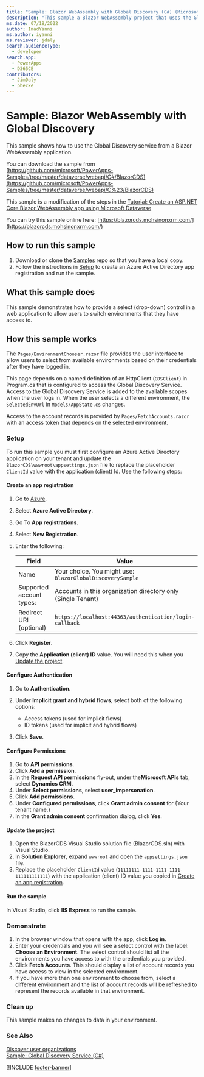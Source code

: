 ```yaml
---
title: "Sample: Blazor WebAssembly with Global Discovery (C#) (Microsoft Dataverse) | Microsoft Docs" # Intent and product brand in a unique string of 43-59 chars including spaces
description: "This sample a Blazor WebAssembly project that uses the Global Discovery Service and Dataverse Web API to access multiple environments available to the user." # 115-145 characters including spaces. This abstract displays in the search result.
ms.date: 07/18/2022
author: ImadYanni
ms.author: iyanni
ms.reviewer: jdaly
search.audienceType:
  - developer
search.app:
  - PowerApps
  - D365CE
contributors:
  - JimDaly
  - phecke
---
```


# Sample: Blazor WebAssembly with Global Discovery

This sample shows how to use the Global Discovery service from a Blazor WebAssembly application.

You can download the sample from [https://github.com/microsoft/PowerApps-Samples/tree/master/dataverse/webapi/C#/BlazorCDS](https://github.com/microsoft/PowerApps-Samples/tree/master/dataverse/webapi/C%23/BlazorCDS)

This sample is a modification of the steps in the [Tutorial: Create an ASP.NET Core Blazor WebAssembly app using Microsoft Dataverse](walkthrough-blazor-webassembly-single-tenant.md)

You can try this sample online here: [https://blazorcds.mohsinonxrm.com/](https://blazorcds.mohsinonxrm.com/)

## How to run this sample

1. Download or clone the [Samples](https://github.com/microsoft/PowerApps-Samples) repo so that you have a local copy.
1. Follow the instructions in [Setup](#setup) to create an Azure Active Directory app registration and run the sample.

## What this sample does

This sample demonstrates how to provide a select (drop-down) control in a web application to allow users to switch environments that they have access to.

## How this sample works

The `Pages/EnvironmentChooser.razor` file provides the user interface to allow users to select from available environments based on their credentials after they have logged in.

This page depends on a named definition of an HttpClient (`GDSClient`) in Program.cs that is configured to access the Global Discovery Service. Access to the Global Discovery Service is added to the available scopes when the user logs in. When the user selects a different environment, the `SelectedEnvUrl` in `Models/AppState.cs` changes.

Access to the account records is provided by `Pages/FetchAccounts.razor` with an access token that depends on the selected environment.

### Setup

To run this sample you must first configure an Azure Active Directory application on your tenant and update the `BlazorCDS\wwwroot\appsettings.json` file to replace the placeholder `ClientId` value with the application (client) Id. Use the following steps:

#### Create an app registration

1. Go to [Azure](https://portal.azure.com/).
1. Select **Azure Active Directory**.
1. Go To **App registrations**.
1. Select **New Registration**.
1. Enter the following:

   | Field                    | Value                                                        |
   | ------------------------ | ------------------------------------------------------------ |
   | Name                     | Your choice. You might use: `BlazorGlobalDiscoverySample`    |
   | Supported account types: | Accounts in this organization directory only (Single Tenant) |
   | Redirect URI (optional)  | `https://localhost:44363/authentication/login-callback`      |

1. Click **Register**.
1. Copy the **Application (client) ID** value. You will need this when you [Update the project](#update-the-project).

#### Configure Authentication

1. Go to **Authentication**.
1. Under **Implicit grant and hybrid flows**, select both of the following options:

   - Access tokens (used for implicit flows)
   - ID tokens (used for implicit and hybrid flows)

1. Click **Save**.

#### Configure Permissions

1. Go to **API permissions**.
1. Click **Add a permission**.
1. In the **Request API permissions** fly-out, under the**Microsoft APIs** tab, select **Dynamics CRM**.
1. Under **Select permissions**, select **user_impersonation**.
1. Click **Add permissions**.
1. Under **Configured permissions**, click **Grant admin consent** for {Your tenant name.}
1. In the **Grant admin consent** confirmation dialog, click **Yes**.

#### Update the project

1. Open the BlazorCDS Visual Studio solution file (BlazorCDS.sln) with Visual Studio.
1. In **Solution Explorer**, expand `wwwroot` and open the `appsettings.json` file.
1. Replace the placeholder `ClientId` value (`11111111-1111-1111-1111-111111111111`) with the application (client) ID value you copied in [Create an app registration](#create-an-app-registration).

#### Run the sample

In Visual Studio, click **IIS Express** to run the sample.

### Demonstrate

1. In the browser window that opens with the app, click **Log in**.
1. Enter your credentials and you will see a select control with the label: **Choose an Environment**. The select control should list all the environments you have access to with the credentials you provided.
1. Click **Fetch Accounts**. This should display a list of account records you have access to view in the selected environment.
1. If you have more than one environment to choose from, select a different environment and the list of account records will be refreshed to represent the records available in that environment.

### Clean up

This sample makes no changes to data in your environment.

### See Also

[Discover user organizations](discovery-service.md)<br />
[Sample: Global Discovery Service (C#)](sample-global-discovery-service-csharp.md)

[!INCLUDE [footer-banner](../../includes/footer-banner.md)]
